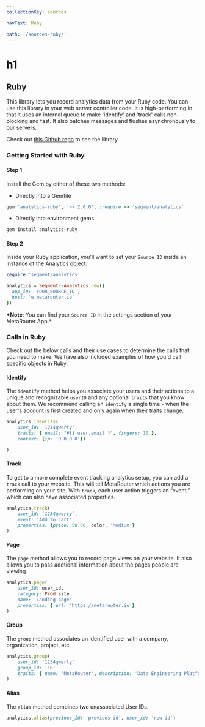```yaml
---
collectionKey: sources

navText: Ruby

path: '/sources-ruby/'
---
```


# h1

## Ruby

This library lets you record analytics data from your Ruby code. You can use this library in your web server controller code. It is high-performing in that it uses an internal queue to make 'identify' and 'track' calls non-blocking and fast. It also batches messages and flushes asynchronously to our servers.

Check out [this Github repo](https://github.com/segmentio/analytics-ruby) to see the library.

### Getting Started with Ruby

#### Step 1

Install the Gem by either of these two methods:

- Directly into a Gemfile

```ruby
gem 'analytics-ruby', '~> 2.0.0', :require => 'segment/analytics'
```

- Directly into environment gems

```bash
gem install analytics-ruby
```

#### Step 2

Inside your Ruby application, you'll want to set your `Source ID` inside an instance of the Analytics object:

```ruby
require 'segment/analytics'

analytics = Segment::Analytics.new({
  app_id: 'YOUR_SOURCE_ID',
  host: 'e.metarouter.io'
})
```

**\*Note**: You can find your `Source ID` in the settings section of your MetaRouter App.\*

### Calls in Ruby

Check out the below calls and their use cases to determine the calls that you need to make. We have also included examples of how you'd call specific objects in Ruby.

#### Identify

The `identify` method helps you associate your users and their actions to a unique and recognizable `userID` and any optional `traits` that you know about them. We recommend calling an `identify` a single time - when the user's account is first created and only again when their traits change.

```ruby
analytics.identify(
    user_id: '1234qwerty',
    traits: { email: "#{} user,email }", fingers: 10 },
    context: {ip: '0.0.0.0'})

)
```

#### Track

To get to a more complete event tracking analytics setup, you can add a `track` call to your website. This will tell MetaRouter which actions you are performing on your site. With `track`, each user action triggers an “event,” which can also have associated properties.

```ruby
analytics.track(
    user_id: `1234qwerty`,
    event: 'Add to cart'
    properties: {price: 50.00, color, 'Medium'}
)
```

#### Page

The `page` method allows you to record page views on your website. It also allows you to pass addtional information about the pages people are viewing.

```ruby
analytics.page(
    user_id: user_id,
    category: Prod site
    name: 'Landing page'
    properties: { url: 'https://metarouter.io'}
)
```

#### Group

The `group` method associates an identified user with a company, organization, project, etc.

```ruby
analytics.group(
    user_id: '1234qwerty'
    group_id: '10'
    traits: { name: 'MetaRouter', description: 'Data Engineering Platform'}
)
```

#### Alias

The `alias` method combines two unassociated User IDs.

```ruby
analytics.alias(previous_id: 'previous id', user_id: 'new id')
```

